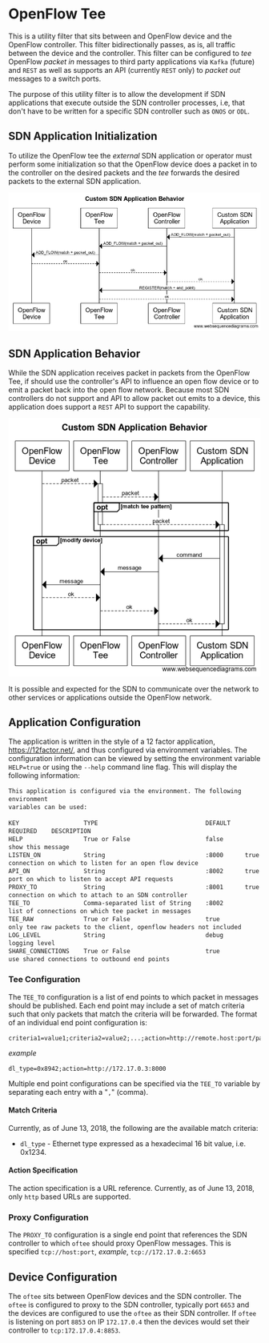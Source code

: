 # OpenFlow Tee

This is a utility filter that sits between and OpenFlow device and the
OpenFlow controller. This filter bidirectionally passes, as is, all
traffic between the device and the controller. This filter
can be configured to *tee* OpenFlow *packet in* messages to third party
applications via `Kafka` (future) and `REST` as well as supports an API
(currently `REST` only) to *packet out* messages to a switch ports.

The purpose of this utility filter is to allow the development if SDN
applications that execute outside the SDN controller processes, i.e,
that don't have to be written for a specific SDN controller such as
`ONOS` or `ODL`.

## SDN Application Initialization
To utilize the OpenFlow tee the *external* SDN application or operator
must perform some initialization so that the OpenFlow device does a
packet in to the controller on the desired packets and the *tee* forwards
the desired packets to the external SDN application.

![Application Initialization](app_init.png)

## SDN Application Behavior
While the SDN application receives packet in packets from the OpenFlow
Tee, if should use the controller's API to influence an open flow device
or to emit a packet back into the open flow network. Because most SDN
controllers do not support and API to allow packet out emits to a device, this
application does support a `REST` API to support the capability.

![Application Behavior](app_behavior.png)

It is possible and expected for the SDN to communicate over the network
to other services or applications outside the OpenFlow network.

## Application Configuration
The application is written in the style of a 12 factor application,
https://12factor.net/, and thus configured via environment variables. The
configuration information can be viewed by setting the environment variable
`HELP=true` or using the `--help` command line flag. This will display the
following information:

```
This application is configured via the environment. The following environment
variables can be used:

KEY                  TYPE                              DEFAULT    REQUIRED    DESCRIPTION
HELP                 True or False                     false                  show this message
LISTEN_ON            String                            :8000      true        connection on which to listen for an open flow device
API_ON               String                            :8002      true        port on which to listen to accept API requests
PROXY_TO             String                            :8001      true        connection on which to attach to an SDN controller
TEE_TO               Comma-separated list of String    :8002                  list of connections on which tee packet in messages
TEE_RAW              True or False                     true                   only tee raw packets to the client, openflow headers not included
LOG_LEVEL            String                            debug                  logging level
SHARE_CONNECTIONS    True or False                     true                   use shared connections to outbound end points
```

### Tee Configuration
The `TEE_TO` configuration is a list of end points to which packet in messages
should be published. Each end point may include a set of match criteria
such that only packets that match the criteria will be forwarded. The format
of an individual end point configuration is:

```
criteria1=value1;criteria2=value2;...;action=http://remote.host:port/path
```

*example*
```
dl_type=0x8942;action=http://172.17.0.3:8000
```

Multiple end point configurations can be specified via the `TEE_TO` variable
by separating each entry with a "`,`" (comma).

#### Match Criteria
Currently, as of June 13, 2018, the following are the available match criteria:
- `dl_type` - Ethernet type expressed as a hexadecimal 16 bit value, i.e. 0x1234.

#### Action Specification
The action specification is a URL reference. Currently, as of June 13, 2018,
only `http` based URLs are supported.

### Proxy Configuration
The `PROXY_TO` configuration is a single end point that references the SDN
controller to which `oftee` should proxy OpenFlow messages. This is specified
`tcp://host:port`, *example*, `tcp://172.17.0.2:6653`

## Device Configuration
The `oftee` sits between OpenFlow devices and the SDN controller. The `oftee`
is configured to proxy to the SDN controller, typically port `6653` and the
devices are configured to use the `oftee` as their SDN controller. If `oftee` is
listening on port `8853` on IP `172.17.0.4` then the devices would set their
controller to `tcp:172.17.0.4:8853`.
